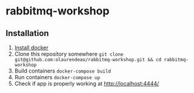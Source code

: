 # rabbitmq-workshop

## Installation

1. [Install docker](https://www.docker.com/products/overview#/install_the_platform)
2. Clone this repository somewhere `git clone git@github.com:olaurendeau/rabbitmq-workshop.git && cd rabbitmq-workshop`
3. Build containers `docker-compose build`
4. Run containers `docker-compose up`
5. Check if app is properly working at [http://localhost:4444/](http://localhost:4444/)
